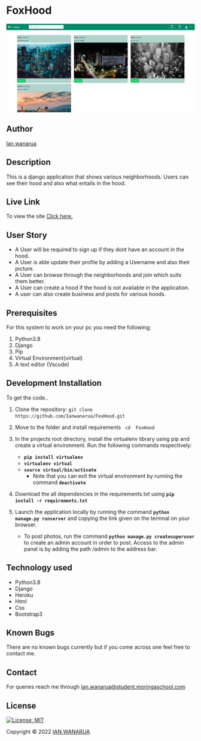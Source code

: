 # FoxHood

![foxhood!](/static/img/screen.png)

## Author

[Ian wanarua](https://github.com/Ianwanarua)

## Description

This is a django application that shows various neighborhoods. Users can see their hood and also what entails in the hood.

## Live Link

To view the site [Click here.](https://foxhood.herokuapp.com/)

## User Story

* A User will be required to sign up if they dont have an account in the hood.
* A User is able update their profile by adding a Username and also their picture.
* A User can browse through the neighborhoods and join which suits them better. 
* A User can create a hood if the hood is not available in the application.
* A user can also create business and posts for various hoods.

## Prerequisites

For this system to work on your pc you need the following; 

1. Python3.8
2. Django
3. Pip
4. Virtual Environment(virtual)
5. A text editor (Vscode)

## Development Installation

To get the code..

1. Clone the repository:
 `git clone  https://github.com/Ianwanarua/FoxHood.git`

2. Move to the folder and install requirements
 ` cd  FoxHood`
3. In the projects root directory, install the virtualenv library using pip and create a virtual environment. Run the following commands respectively:
    - **`pip install virtualenv`**
    - **`virtualenv virtual`**
    - **`source virtual/bin/activate`**
        * Note that you can exit the virtual environment by running the command **`deactivate`**
4. Download the all dependencies in the requirements.txt using **`pip install -r requirements.txt`**
5. Launch the application locally by running the command **`python manage.py runserver`** and copying the link given on the termnal on your browser.
    - To post photos, run the command  **`python manage.py createsuperuser`** to create an admin account in order to post. Access to the admin panel is by adding the path /admin to the address bar.

## Technology used

* Python3.8
* Django
* Heroku
* Html
* Css
* Bootstrap3

## Known Bugs

There are no known bugs currently but if you come across one feel free to contact me.

## Contact

For queries reach me through [Ian.wanarua@student.moringaschool.com](ian.wanarua@student.moringaschool.com)

## License

[![License: MIT](https://img.shields.io/badge/License-MIT-yellow.svg)](LICENSE)

Copyright © 2022  [IAN WANARUA](https://github.com/Ianwanarua)